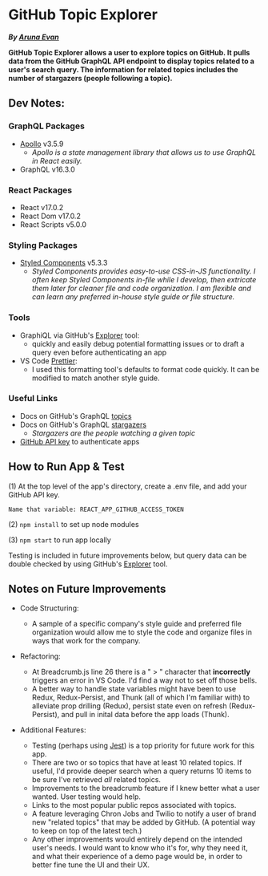 # GitHub Topic Explorer
***By [Aruna Evan](https://aruna-x.github.io/portfolio/)***

**GitHub Topic Explorer allows a user to explore topics on GitHub. It pulls data from the GitHub GraphQL API endpoint to display topics related to a user's search query. The information for related topics includes the number of stargazers (people following a topic).**

## Dev Notes:

### GraphQL Packages

- [Apollo](https://www.apollographql.com/docs/react/get-started/) v3.5.9
  - *Apollo is a state management library that allows us to use GraphQL in React easily.*
- GraphQL v16.3.0

### React Packages

- React v17.0.2
- React Dom v17.0.2
- React Scripts v5.0.0

### Styling Packages

- [Styled Components](https://styled-components.com/) v5.3.3
  - *Styled Components provides easy-to-use CSS-in-JS functionality. I often keep Styled Components in-file while I develop, then extricate them later for cleaner file and code organization. I am flexible and can learn any preferred in-house style guide or file structure.*

### Tools
- GraphiQL via GitHub's [Explorer](https://docs.github.com/en/graphql/overview/explorer) tool: 
  - quickly and easily debug potential formatting issues or to draft a query even before authenticating an app
- VS Code [Prettier](https://marketplace.visualstudio.com/items?itemName=esbenp.prettier-vscode):
  - I used this formatting tool's defaults to format code quickly. It can be modified to match another style guide.

### Useful Links
- Docs on GitHub's GraphQL [topics](https://docs.github.com/en/free-pro-team@latest/graphql/reference/objects#topic)
- Docs on GitHub's GraphQL [stargazers](https://docs.github.com/en/free-pro-team@latest/graphql/reference/objects#stargazerconnection)
  - *Stargazers are the people watching a given topic*
- [GitHub API key](https://docs.github.com/en/free-pro-team@latest/graphql/guides/forming-calls-with-graphql#authenticating-with-graphql) to authenticate apps

## How to Run App & Test

(1) At the top level of the app's directory, create a .env file, and add your GitHub API key.

    Name that variable: REACT_APP_GITHUB_ACCESS_TOKEN

(2) `npm install` to set up node modules

(3) `npm start` to run app locally

Testing is included in future improvements below, but query data can be double checked by using GitHub's [Explorer](https://docs.github.com/en/graphql/overview/explorer) tool.


## Notes on Future Improvements

- Code Structuring:

  - A sample of a specific company's style guide and preferred file organization would allow me to style the code and organize files in ways that work for the company.

- Refactoring:

  - At Breadcrumb.js line 26 there is a " > " character that **incorrectly** triggers an error in VS Code. I'd find a way not to set off those bells.
  - A better way to handle state variables might have been to use Redux, Redux-Persist, and Thunk (all of which I'm familiar with) to alleviate prop drilling (Redux), persist state even on refresh (Redux-Persist), and pull in inital data before the app loads (Thunk).

- Additional Features:
  
  - Testing (perhaps using [Jest](https://jestjs.io/docs/tutorial-react)) is a top priority for future work for this app.
  - There are two or so topics that have at least 10 related topics. If useful, I'd provide deeper search when a query returns 10 items to be sure I've retrieved *all* related topics.
  - Improvements to the breadcrumb feature if I knew better what a user wanted. User testing would help.
  - Links to the most popular public repos associated with topics. 
  - A feature leveraging Chron Jobs and Twilio to notify a user of brand new "related topics" that may be added by GitHub. (A potential way to keep on top of the latest tech.)
  - Any other improvements would entirely depend on the intended user's needs. I would want to know who it's for, why they need it, and what their experience of a demo page would be, in order to better fine tune the UI and their UX.
